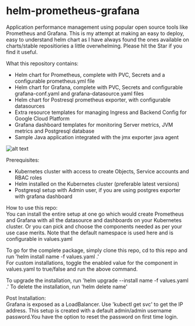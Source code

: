 # helm-prometheus-grafana
Application performance management using popular open source tools like Prometheus and Grafana. This is my attempt at making an easy to deploy, easy to understand helm chart as I have always found the ones available on charts/stable repositiories a little overwhelming. Please hit the Star if you find it useful.

What this repository contains:
- Helm chart for Prometheus, complete with PVC, Secrets and a configurable prometheus.yml file
- Helm chart for Grafana, complete with PVC, Secrets and configurable grafana-conf.yaml and grafana-datasource.yaml files
- Helm chart for Postresql prometheus exporter, with configurable datasources
- Extra resource templates for managing Ingress and Backend Config for Google Cloud Platform
- Grafana dashboard templates for monitoring Server metrics, JVM metrics and Postgresql database
- Sample Java application integrated with the jmx exporter java agent

![alt text](https://i.imgur.com/3V5ktrt.png)

Prerequisites:
- Kubernetes cluster with access to create Objects, Service accounts and RBAC roles
- Helm installed on the Kubernetes cluster (preferable latest versions)
- Postgresql setup with Admin user, if you are using postgres exporter with grafana dashboard

How to use this repo:\
You can install the entire setup at one go which would create Prometheus and Grafana with all the datasource and dashboards on your Kubernetes cluster.
Or you can pick and choose the components needed as per your use case merits. Note that the default namespace is used here and is configurable in values.yaml

To go for the complete package, simply clone this repo, cd to this repo and run 'helm install name -f values.yaml .'\
For custom installations, toggle the enabled value for the component in values.yaml to true/false and run the above command.

To upgrade the installation, run 'helm upgrade --install name -f values.yaml .' To delete the installation, run 'helm delete name'

Post Installation:\
Grafana is exposed as a LoadBalancer. Use 'kubectl get svc' to get the IP address. This setup is created with a default admin/admin username password.You have the option to reset the password on first time login.
